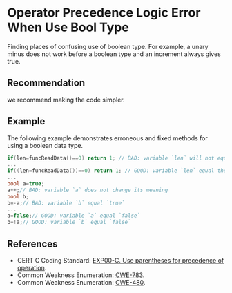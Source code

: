 # Operator Precedence Logic Error When Use Bool Type
Finding places of confusing use of boolean type. For example, a unary minus does not work before a boolean type and an increment always gives true.


## Recommendation
we recommend making the code simpler.


## Example
The following example demonstrates erroneous and fixed methods for using a boolean data type.


```c
if(len=funcReadData()==0) return 1; // BAD: variable `len` will not equal the value returned by function `funcReadData()`
...
if((len=funcReadData())==0) return 1; // GOOD: variable `len` equal the value returned by function `funcReadData()`
...
bool a=true;
a++;// BAD: variable `a` does not change its meaning
bool b;
b=-a;// BAD: variable `b` equal `true`
...
a=false;// GOOD: variable `a` equal `false`
b=!a;// GOOD: variable `b` equal `false`

```

## References
* CERT C Coding Standard: [EXP00-C. Use parentheses for precedence of operation](https://wiki.sei.cmu.edu/confluence/display/c/EXP00-C.+Use+parentheses+for+precedence+of+operation).
* Common Weakness Enumeration: [CWE-783](https://cwe.mitre.org/data/definitions/783.html).
* Common Weakness Enumeration: [CWE-480](https://cwe.mitre.org/data/definitions/480.html).

